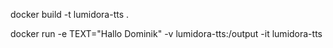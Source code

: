 docker build -t lumidora-tts .

docker run -e TEXT="Hallo Dominik"  -v lumidora-tts:/output -it lumidora-tts